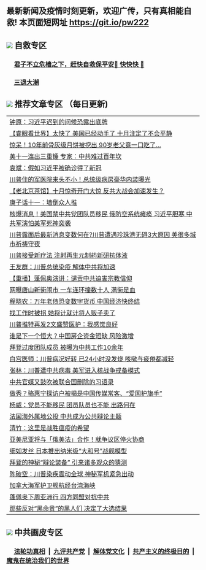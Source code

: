 ## 最新新闻及疫情时刻更新，欢迎广传，只有真相能自救! 本页面短网址 https://git.io/pw222



## <img src="https://img.icons8.com/cute-clipart/2x/circled-right.png">  自救专区

 ### &nbsp;&nbsp;&nbsp;&nbsp; [君子不立危樯之下，赶快自救保平安🍎 快快快 📩](https://github.com/pwgy/td/blob/master/README.md)
 
 ### &nbsp;&nbsp;&nbsp;&nbsp; [三退大潮](https://is.gd/fCPoKo) 
 
## <img src="https://img.icons8.com/cute-clipart/2x/circled-right.png"> 推荐文章专区 （每日更新)

<Table>
<tr><td colspan="2" align="left"><a href="https://dsgthbne.xhuyd.press/?name=c1230378&key=encdeuyadochlaxz&from=pw2">钟原：习近平迟到的问候恐露出底牌</a></td></tr>
<tr><td colspan="2" align="left"><a href="https://dsgthbne.xhuyd.press/?name=c1230390&key=encdeuyadochlaxz&from=pw2">【睿眼看世界】太快了 美国已经动手了 十月注定了不会平静</a></td></tr>
<tr><td colspan="2" align="left"><a href="https://dsgthbne.xhuyd.press/?name=c1230396&key=encdeuyadochlaxz&from=pw2">惊呆！10年前骨灰级月饼被挖出 90岁老父竟一口吃了…</a></td></tr>
<tr><td colspan="2" align="left"><a href="https://dsgthbne.xhuyd.press/?name=c1230400&key=encdeuyadochlaxz&from=pw2">美十一连出三重锤 专家：中共难过百年坎</a></td></tr>
<tr><td colspan="2" align="left"><a href="https://dsgthbne.xhuyd.press/?name=c1230388&key=encdeuyadochlaxz&from=pw2">袁斌：假如习近平被确诊得了新冠</a></td></tr>
<tr><td colspan="2" align="left"><a href="https://dsgthbne.xhuyd.press/?name=c1230401&key=encdeuyadochlaxz&from=pw2">川普住的军医院来头不小！总统级病房豪华内装曝光</a></td></tr>
<tr><td colspan="2" align="left"><a href="https://dsgthbne.xhuyd.press/?name=c1230339&key=encdeuyadochlaxz&from=pw2">【老北京茶馆】十月惊奇开门大惊 反共大战会加速发生？</a></td></tr>
<tr><td colspan="2" align="left"><a href="https://dsgthbne.xhuyd.press/?name=c1230389&key=encdeuyadochlaxz&from=pw2">庚子话十一：墙倒众人推</a></td></tr>
<tr><td colspan="2" align="left"><a href="https://dsgthbne.xhuyd.press/?name=c1230341&key=encdeuyadochlaxz&from=pw2">核爆消息！美国禁中共党团队员移民 俄防空系统瘫痪 习近平胆寒 中共军演怕美军死神突袭</a></td></tr>
<tr><td colspan="2" align="left"><a href="https://dsgthbne.xhuyd.press/?name=c1230342&key=encdeuyadochlaxz&from=pw2">川普露面后最新消息变数何在?川普遭遇珍珠港无碍3大原因 美很多城市祈祷守夜</a></td></tr>
<tr><td colspan="2" align="left"><a href="https://dsgthbne.xhuyd.press/?name=c1230394&key=encdeuyadochlaxz&from=pw2">川普接受新疗法 注射再生元制药新研抗体液</a></td></tr>
<tr><td colspan="2" align="left"><a href="https://dsgthbne.xhuyd.press/?name=c1230405&key=encdeuyadochlaxz&from=pw2">王友群：川普总统染疫 解体中共将加速</a></td></tr>
<tr><td colspan="2" align="left"><a href="https://dsgthbne.xhuyd.press/?name=c1230399&key=encdeuyadochlaxz&from=pw2">【重播】蓬佩奥演讲：谴责中共迫害宗教信仰</a></td></tr>
<tr><td colspan="2" align="left"><a href="https://dsgthbne.xhuyd.press/?name=c1230386&key=encdeuyadochlaxz&from=pw2">网曝唐山新街闹市 一车连环撞数十人 满街是血</a></td></tr>
<tr><td colspan="2" align="left"><a href="https://dsgthbne.xhuyd.press/?name=c1230385&key=encdeuyadochlaxz&from=pw2">程晓农：万年老债恐变数字货币 中国经济快终结</a></td></tr>
<tr><td colspan="2" align="left"><a href="https://dsgthbne.xhuyd.press/?name=c1230416&key=encdeuyadochlaxz&from=pw2">找工作时被拐 她将计就计将人贩子卖了</a></td></tr>
<tr><td colspan="2" align="left"><a href="https://dsgthbne.xhuyd.press/?name=c1230384&key=encdeuyadochlaxz&from=pw2">川普推特再发2文盛赞医护：我感觉良好</a></td></tr>
<tr><td colspan="2" align="left"><a href="https://dsgthbne.xhuyd.press/?name=c1230380&key=encdeuyadochlaxz&from=pw2">谁是下一个恒大？中国房企资金短缺 风险激增</a></td></tr>
<tr><td colspan="2" align="left"><a href="https://dsgthbne.xhuyd.press/?name=c1230393&key=encdeuyadochlaxz&from=pw2">拜登过度团队成员 被曝为中共工作10余年</a></td></tr>
<tr><td colspan="2" align="left"><a href="https://dsgthbne.xhuyd.press/?name=c1230358&key=encdeuyadochlaxz&from=pw2">白宫医师：川普病况好转 已24小时没发烧 咳嗽与疲倦都减轻</a></td></tr>
<tr><td colspan="2" align="left"><a href="https://dsgthbne.xhuyd.press/?name=c1230368&key=encdeuyadochlaxz&from=pw2">张林：川普遭中共病毒 美军进入核战争戒备模式</a></td></tr>
<tr><td colspan="2" align="left"><a href="https://dsgthbne.xhuyd.press/?name=c1230332&key=encdeuyadochlaxz&from=pw2">中共官媒又鼓吹被联合国删除的习语录</a></td></tr>
<tr><td colspan="2" align="left"><a href="https://dsgthbne.xhuyd.press/?name=c1230374&key=encdeuyadochlaxz&from=pw2">做秀？骆惠宁探访户被揭是中国传媒常客、“爱国护旗手”</a></td></tr>
<tr><td colspan="2" align="left"><a href="https://dsgthbne.xhuyd.press/?name=c1230364&key=encdeuyadochlaxz&from=pw2">杨威：党员不能移民 团员队员也不能 出路何在</a></td></tr>
<tr><td colspan="2" align="left"><a href="https://dsgthbne.xhuyd.press/?name=c1230412&key=encdeuyadochlaxz&from=pw2">法国海外属地公投 中共成为公共辩论主题</a></td></tr>
<tr><td colspan="2" align="left"><a href="https://dsgthbne.xhuyd.press/?name=c1230369&key=encdeuyadochlaxz&from=pw2">清竹：这里是战胜瘟疫的希望</a></td></tr>
<tr><td colspan="2" align="left"><a href="https://dsgthbne.xhuyd.press/?name=c1230395&key=encdeuyadochlaxz&from=pw2">亚美尼亚将与「俄美法」合作！就争议区停火协商</a></td></tr>
<tr><td colspan="2" align="left"><a href="https://dsgthbne.xhuyd.press/?name=c1230411&key=encdeuyadochlaxz&from=pw2">细如发丝 日本推出纳米级“大和号”战舰模型</a></td></tr>
<tr><td colspan="2" align="left"><a href="https://dsgthbne.xhuyd.press/?name=c1230417&key=encdeuyadochlaxz&from=pw2">拜登的神秘“辩论装备” 引来诸多观众的猜测</a></td></tr>
<tr><td colspan="2" align="left"><a href="https://dsgthbne.xhuyd.press/?name=c1230365&key=encdeuyadochlaxz&from=pw2">陈破空：川普染疾震动全球 神秘军机紧急出动</a></td></tr>
<tr><td colspan="2" align="left"><a href="https://dsgthbne.xhuyd.press/?name=c1230359&key=encdeuyadochlaxz&from=pw2">加拿大海军护卫舰航经台湾海峡</a></td></tr>
<tr><td colspan="2" align="left"><a href="https://dsgthbne.xhuyd.press/?name=c1230377&key=encdeuyadochlaxz&from=pw2">蓬佩奥下周亚洲行 四方同盟对抗中共</a></td></tr>
<tr><td colspan="2" align="left"><a href="https://dsgthbne.xhuyd.press/?name=c1230414&key=encdeuyadochlaxz&from=pw2">那些反对“黑命贵”的黑人们 决定了大选结果</a></td></tr>

 </Table>

## <img src="https://img.icons8.com/cute-clipart/2x/circled-right.png"> 中共画皮专区


 ### &nbsp;&nbsp;&nbsp;&nbsp; [法轮功真相](https://github.com/begood0513/basic/blob/master/README.md) &nbsp;|&nbsp; [九评共产党](https://github.com/begood0513/9ping.md/blob/master/README.md) &nbsp;|&nbsp; [解体党文化](https://github.com/begood0513/jtdwh.md/blob/master/README.md)   &nbsp;|&nbsp; [共产主义的终极目的](https://github.com/begood0513/gczydzjmd.md/blob/master/README.md) &nbsp;|&nbsp; [魔鬼在统治我们的世界](https://github.com/begood0513/gczydzjmd.md/blob/master/README.md) 

